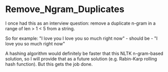 # Remove_Ngram_Duplicates

I once had this as an interview question: remove a duplicate n-gram in a range of len > 1 < 5 from a string.

So for example: "I love you I love you so much right now" - should be - "I love you so much right now"

A hashing algorithm would definitely be faster that this NLTK n-gram-based solution, so I will provide that as a future solution (e.g. Rabin-Karp rolling hash function). But this gets the job done.
